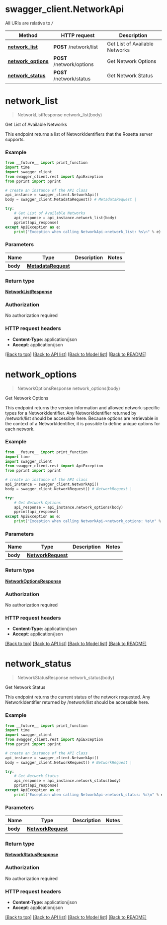 # swagger_client.NetworkApi

All URIs are relative to */*

Method | HTTP request | Description
------------- | ------------- | -------------
[**network_list**](NetworkApi.md#network_list) | **POST** /network/list | Get List of Available Networks
[**network_options**](NetworkApi.md#network_options) | **POST** /network/options | Get Network Options
[**network_status**](NetworkApi.md#network_status) | **POST** /network/status | Get Network Status

# **network_list**
> NetworkListResponse network_list(body)

Get List of Available Networks

This endpoint returns a list of NetworkIdentifiers that the Rosetta server supports.

### Example
```python
from __future__ import print_function
import time
import swagger_client
from swagger_client.rest import ApiException
from pprint import pprint

# create an instance of the API class
api_instance = swagger_client.NetworkApi()
body = swagger_client.MetadataRequest() # MetadataRequest | 

try:
    # Get List of Available Networks
    api_response = api_instance.network_list(body)
    pprint(api_response)
except ApiException as e:
    print("Exception when calling NetworkApi->network_list: %s\n" % e)
```

### Parameters

Name | Type | Description  | Notes
------------- | ------------- | ------------- | -------------
 **body** | [**MetadataRequest**](MetadataRequest.md)|  | 

### Return type

[**NetworkListResponse**](NetworkListResponse.md)

### Authorization

No authorization required

### HTTP request headers

 - **Content-Type**: application/json
 - **Accept**: application/json

[[Back to top]](#) [[Back to API list]](../README.md#documentation-for-api-endpoints) [[Back to Model list]](../README.md#documentation-for-models) [[Back to README]](../README.md)

# **network_options**
> NetworkOptionsResponse network_options(body)

Get Network Options

This endpoint returns the version information and allowed network-specific types for a NetworkIdentifier. Any NetworkIdentifier returned by /network/list should be accessible here. Because options are retrievable in the context of a NetworkIdentifier, it is possible to define unique options for each network.

### Example
```python
from __future__ import print_function
import time
import swagger_client
from swagger_client.rest import ApiException
from pprint import pprint

# create an instance of the API class
api_instance = swagger_client.NetworkApi()
body = swagger_client.NetworkRequest() # NetworkRequest | 

try:
    # Get Network Options
    api_response = api_instance.network_options(body)
    pprint(api_response)
except ApiException as e:
    print("Exception when calling NetworkApi->network_options: %s\n" % e)
```

### Parameters

Name | Type | Description  | Notes
------------- | ------------- | ------------- | -------------
 **body** | [**NetworkRequest**](NetworkRequest.md)|  | 

### Return type

[**NetworkOptionsResponse**](NetworkOptionsResponse.md)

### Authorization

No authorization required

### HTTP request headers

 - **Content-Type**: application/json
 - **Accept**: application/json

[[Back to top]](#) [[Back to API list]](../README.md#documentation-for-api-endpoints) [[Back to Model list]](../README.md#documentation-for-models) [[Back to README]](../README.md)

# **network_status**
> NetworkStatusResponse network_status(body)

Get Network Status

This endpoint returns the current status of the network requested. Any NetworkIdentifier returned by /network/list should be accessible here.

### Example
```python
from __future__ import print_function
import time
import swagger_client
from swagger_client.rest import ApiException
from pprint import pprint

# create an instance of the API class
api_instance = swagger_client.NetworkApi()
body = swagger_client.NetworkRequest() # NetworkRequest | 

try:
    # Get Network Status
    api_response = api_instance.network_status(body)
    pprint(api_response)
except ApiException as e:
    print("Exception when calling NetworkApi->network_status: %s\n" % e)
```

### Parameters

Name | Type | Description  | Notes
------------- | ------------- | ------------- | -------------
 **body** | [**NetworkRequest**](NetworkRequest.md)|  | 

### Return type

[**NetworkStatusResponse**](NetworkStatusResponse.md)

### Authorization

No authorization required

### HTTP request headers

 - **Content-Type**: application/json
 - **Accept**: application/json

[[Back to top]](#) [[Back to API list]](../README.md#documentation-for-api-endpoints) [[Back to Model list]](../README.md#documentation-for-models) [[Back to README]](../README.md)

